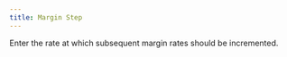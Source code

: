 ```yaml
---
title: Margin Step
---
```



Enter the rate at which subsequent margin rates should be incremented.
